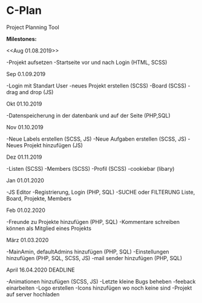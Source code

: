# C-Plan
Project Planning Tool

**Milestones:**

<<Aug 01.08.2019>>

-Projekt aufsetzen
-Startseite vor und nach Login (HTML, SCSS) 

Sep 0.1.09.2019

-Login mit Standart User
-neues Projekt erstellen (SCSS)
-Board (SCSS)
-drag and drop (JS)

Okt 01.10.2019

-Datenspeicherung in der datenbank und auf der Seite (PHP,SQL)

Nov 01.10.2019

-Neue Labels erstellen (SCSS, JS)
-Neue Aufgaben erstellen (SCSS, JS)
-Neues Projekt hinzufügen (JS)

Dez 01.11.2019

-Listen (SCSS)
-Members (SCSS)
-Profil (SCSS)
-cookiebar (libary)

Jan 01.01.2020

-JS Editor
-Registrierung, Login (PHP, SQL)
-SUCHE oder FILTERUNG Liste, Board, Projekte, Members

Feb 01.02.2020

-Freunde zu Projekte hinzufügen (PHP, SQL)
-Kommentare schreiben können als Mitglied eines Projekts

März 01.03.2020

-MainAmin, defaultAdmins hinzufügen (PHP, SQL)
-Einstellungen hinzufügen (PHP, SQL, SCSS, JS)
-mail sender hinzufügen (PHP, SQL)

April 16.04.2020 DEADLINE

-Animationen hinzufügen (SCSS, JS)
-Letzte kleine Bugs beheben
-feeback einarbeiten
-Logo erstellen
-Icons hinzufügen wo noch keine sind
-Projekt auf server hochladen
